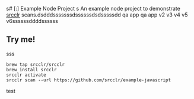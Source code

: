 s# [:] Example Node Project
s
An example node project to demonstrate [srcclr](https://www.srcclr.com) scans.dsdddsssssssdssssssdsdsssssdd qa app qa app v2 v3 v4 v5 v6ssssssddddssssss

## Try me!
sss

```
brew tap srcclr/srcclr
brew install srcclr
srcclr activate
srcclr scan --url https://github.com/srcclr/example-javascript
```
test
